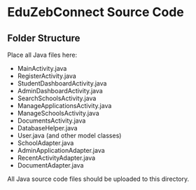 
# EduZebConnect Source Code

## Folder Structure

Place all Java files here:
- MainActivity.java
- RegisterActivity.java
- StudentDashboardActivity.java
- AdminDashboardActivity.java
- SearchSchoolsActivity.java
- ManageApplicationsActivity.java
- ManageSchoolsActivity.java
- DocumentsActivity.java
- DatabaseHelper.java
- User.java (and other model classes)
- SchoolAdapter.java
- AdminApplicationAdapter.java
- RecentActivityAdapter.java
- DocumentAdapter.java

All Java source code files should be uploaded to this directory.
